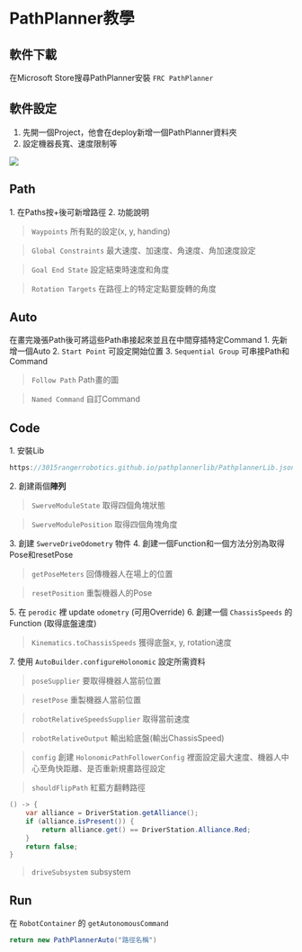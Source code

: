 <!-- title: 進階內容 PathPlanner -->
<!-- description: PathPlanner -->
<!-- category: Advance -->
<!-- tags: FRC8725 -->
<!-- published time: 2024/03/23 -->

# PathPlanner教學
## 軟件下載
在Microsoft Store搜尋PathPlanner安裝 `FRC PathPlanner`
## 軟件設定
1. 先開一個Project，他會在deploy新增一個PathPlanner資料夾
2. 設定機器長寬、速度限制等

![](../public/articleImage/pathplanner_edu/image1.wm.png)

## Path
<span>1. 在Paths按+後可新增路徑</span>
<span>2. 功能說明</span>

> `Waypoints` 所有點的設定(x, y, handing)

> `Global Constraints` 最大速度、加速度、角速度、角加速度設定

> `Goal End State` 設定結束時速度和角度

> `Rotation Targets` 在路徑上的特定定點要旋轉的角度

## Auto
在畫完幾張Path後可將這些Path串接起來並且在中間穿插特定Command
<span>1. 先新增一個Auto</span>
<span>2. `Start Point` 可設定開始位置</span>
<span>3. `Sequential Group` 可串接Path和Command</span>

> `Follow Path` Path畫的圖

> `Named Command` 自訂Command

## Code
<span>1. 安裝Lib</span>

```java
https://3015rangerrobotics.github.io/pathplannerlib/PathplannerLib.json
```

<span>2. 創建兩個**陣列**</span>

> `SwerveModuleState` 取得四個角塊狀態

> `SwerveModulePosition` 取得四個角塊角度

<span>3. 創建 `SwerveDriveOdometry` 物件</span>
<span>4. 創建一個Function和一個方法分別為取得Pose和resetPose</span>

> `getPoseMeters` 回傳機器人在場上的位置

> `resetPosition` 重製機器人的Pose

<span>5. 在 `perodic` 裡 update `odometry` (可用Override)</span>
<span>6. 創建一個 `ChassisSpeeds` 的Function (取得底盤速度)</span>

> `Kinematics.toChassisSpeeds` 獲得底盤x, y, rotation速度

<span>7. 使用 `AutoBuilder.configureHolonomic` 設定所需資料</span>

> `poseSupplier` 要取得機器人當前位置

> `resetPose` 重製機器人當前位置

> `robotRelativeSpeedsSupplier` 取得當前速度

> `robotRelativeOutput` 輸出給底盤(輸出ChassisSpeed)

> `config` 創建 `HolonomicPathFollowerConfig` 裡面設定最大速度、機器人中心至角快距離、是否重新規畫路徑設定

> `shouldFlipPath` 紅藍方翻轉路徑

```java
() -> {
    var alliance = DriverStation.getAlliance();
    if (alliance.isPresent()) {
        return alliance.get() == DriverStation.Alliance.Red;
    }
    return false;
}
```
> `driveSubsystem` subsystem

## Run
在 `RobotContainer` 的 `getAutonomousCommand`<br>

```java
return new PathPlannerAuto("路徑名稱")
```